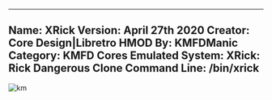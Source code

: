 -----------------------
Name: XRick
Version: April 27th 2020
Creator: Core Design|Libretro
HMOD By: KMFDManic
Category: KMFD Cores
Emulated System: XRick: Rick Dangerous Clone
Command Line: /bin/xrick
-----------------------
![km](https://i.imgur.com/W39JKfi.png)
